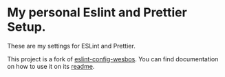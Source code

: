 # My personal Eslint and Prettier Setup.

These are my settings for ESLint and Prettier.

This project is a fork of
[eslint-config-wesbos](https://github.com/wesbos/eslint-config-wesbos). You can
find documentation on how to use it on its
[readme](https://github.com/wesbos/eslint-config-wesbos/blob/master/readme.md).
